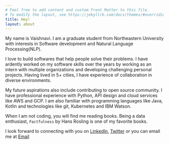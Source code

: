 ```yaml
---
# Feel free to add content and custom Front Matter to this file.
# To modify the layout, see https://jekyllrb.com/docs/themes/#overriding-theme-defaults
title: Hey! 
layout: about
---
```

My name is Vaishnavi. I am a graduate student from Northeastern University with interests in Software development and Natural Language Processing(NLP).

I love to build softwares that help people solve their problems. I have ardently worked on my software skills over the years by working as an intern with multiple organizations and developing challenging personal projects. Having lived in 5+ cities, I have experience of collaboration in diverse environments.

My future aspirations also include contributing to open source community. I have professional experience with Python, API design and cloud services like AWS and GCP. I am also familiar with programming languages like Java, Kotlin and technologies like git, Kubernetes and IBM Watson.

When I am not coding, you will find me reading books. Being a data enthusiast, `Factfulness` by Hans Rosling is one of my favorite books.

I look forward to connecting with you on [LinkedIn](https://www.linkedin.com/in/vaishnavihire/), [Twitter]("https://twitter.com/VaishnaviHire") or you can email me at [Email](hire.v@husky.neu.edu)